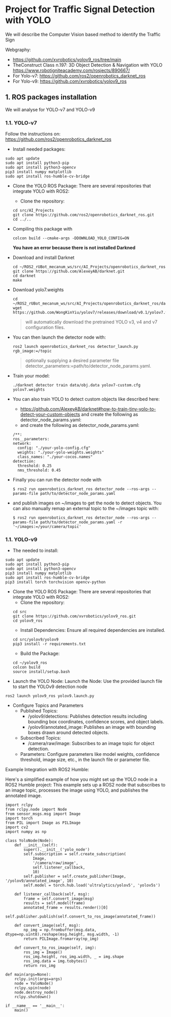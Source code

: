 # Project for Traffic Signal Detection with YOLO

We will describe the Computer Vision based method to identify the Traffic Sign

Webgraphy:
- https://github.com/xvrobotics/yolov9_ros/tree/main
- TheConstruct Class n.197: 3D Object Detection & Navigation with YOLO https://www.robotigniteacademy.com/rosjects/890667/
- For Yolo-v7: https://github.com/ros2/openrobotics_darknet_ros
- For Yolo-v9: https://github.com/xvrobotics/yolov9_ros

## **1. ROS packages installation**

We will analyse for YOLO-v7 and YOLO-v9

### **1.1. YOLO-v7**

Follow the instructions on: https://github.com/ros2/openrobotics_darknet_ros

- Install needed packages:
````shell
sudo apt update
sudo apt install python3-pip
sudo apt install python3-opencv
pip3 install numpy matplotlib
sudo apt install ros-humble-cv-bridge
````
- Clone the YOLO ROS Package: There are several repositories that integrate YOLO with ROS2:
    - Clone the repository:
    ````shell
    cd src/AI_Projects
    git clone https://github.com/ros2/openrobotics_darknet_ros.git
    cd ../..
    ````
- Compiling this package with
    ````shell
    colcon build --cmake-args -DDOWNLOAD_YOLO_CONFIG=ON
    ````
    **You have an error because there is not installed Darkned**
- Download and install Darknet
    ````shell
    cd ~/ROS2_rUBot_mecanum_ws/src/AI_Projects/openrobotics_darknet_ros
    git clone https://github.com/AlexeyAB/darknet.git
    cd darknet
    make
    ````
- Download yolo7.weights
    ````shell
    cd ~/ROS2_rUBot_mecanum_ws/src/AI_Projects/openrobotics_darknet_ros/darknet
    wget https://github.com/WongKinYiu/yolov7/releases/download/v0.1/yolov7.weights
    ````

    >will automatically download the pretrained YOLO v3, v4 and v7 configuration files.

- You can then launch the detector node with:
    ````shell
    ros2 launch openrobotics_darknet_ros detector_launch.py rgb_image:=/topic
    ````
    >optionally supplying a desired parameter file detector_parameters:=path/to/detector_node_params.yaml.

- Train your model:
    ````shell
    ./darknet detector train data/obj.data yolov7-custom.cfg yolov7.weights
    ````
    
- You can also train YOLO to detect custom objects like described here: 
    - https://github.com/AlexeyAB/darknet#how-to-train-tiny-yolo-to-detect-your-custom-objects
 and create the following as detector_node_params.yaml:
    - and create the following as detector_node_params.yaml:
    ````shell
    /**:
  ros__parameters:
    network:
      config: "./your-yolo-config.cfg"
      weights: "./your-yolo-weights.weights"
      class_names: "./your-cocos.names"
    detection:
      threshold: 0.25
      nms_threshold: 0.45
    ````
- Finally you can run the detector node with
    ````shell
    $ ros2 run openrobotics_darknet_ros detector_node --ros-args --params-file path/to/detector_node_params.yaml
    ````
- and publish images on ~/images to get the node to detect objects. You can also manually remap an external topic to the ~/images topic with:
    ````shell
    $ ros2 run openrobotics_darknet_ros detector_node --ros-args --params-file path/to/detector_node_params.yaml -r '~/images:=/your/camera/topic'
    ````



### **1.1. YOLO-v9**

- The needed to install:
````shell
sudo apt update
sudo apt install python3-pip
sudo apt install python3-opencv
pip3 install numpy matplotlib
sudo apt install ros-humble-cv-bridge
pip3 install torch torchvision opencv-python
````
- Clone the YOLO ROS Package: There are several repositories that integrate YOLO with ROS2:
    - Clone the repository:
    ````shell
    cd src
    git clone https://github.com/xvrobotics/yolov9_ros.git
    cd yolov9_ros
    ````
    - Install Dependencies: Ensure all required dependencies are installed.
    ````shell
    cd src/yolov9/yolov9
    pip3 install -r requirements.txt
    ````
    - Build the Package:
    ````shell
    cd ~/yolov9_ros
    colcon build
    source install/setup.bash
    ````
- Launch the YOLO Node: Launch the Node: Use the provided launch file to start the YOLOv9 detection node
````shell
ros2 launch yolov9_ros yolov9.launch.py
````
- Configure Topics and Parameters
    - Published Topics:
        - /yolov9/detections: Publishes detection results including bounding box coordinates, confidence scores, and object labels.
        - /yolov9/annotated_image: Publishes an image with bounding boxes drawn around detected objects.
    - Subscribed Topics:
        - /camera/raw/image: Subscribes to an image topic for object detection.
    - Parameters: Configure parameters like model weights, confidence threshold, image size, etc., in the launch file or parameter file.

Example Integration with ROS2 Humble:

Here's a simplified example of how you might set up the YOLO node in a ROS2 Humble project: This example sets up a ROS2 node that subscribes to an image topic, processes the image using YOLO, and publishes the annotated image.
````shell
import rclpy
from rclpy.node import Node
from sensor_msgs.msg import Image
import torch
from PIL import Image as PILImage
import cv2
import numpy as np

class YoloNode(Node):
    def __init__(self):
        super().__init__('yolo_node')
        self.subscription = self.create_subscription(
            Image,
            '/camera/raw/image',
            self.listener_callback,
            10)
        self.publisher = self.create_publisher(Image, '/yolov9/annotated_image', 10)
        self.model = torch.hub.load('ultralytics/yolov5', 'yolov5s')

    def listener_callback(self, msg):
        frame = self.convert_image(msg)
        results = self.model(frame)
        annotated_frame = results.render()[0]
        self.publisher.publish(self.convert_to_ros_image(annotated_frame))

    def convert_image(self, msg):
        np_img = np.frombuffer(msg.data, dtype=np.uint8).reshape(msg.height, msg.width, -1)
        return PILImage.fromarray(np_img)

    def convert_to_ros_image(self, img):
        ros_img = Image()
        ros_img.height, ros_img.width, _ = img.shape
        ros_img.data = img.tobytes()
        return ros_img

def main(args=None):
    rclpy.init(args=args)
    node = YoloNode()
    rclpy.spin(node)
    node.destroy_node()
    rclpy.shutdown()

if __name__ == '__main__':
    main()
````

